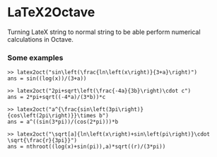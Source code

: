 # LaTeX2Octave

Turning LateX string to normal string to be able perform numerical calculations in Octave.

### Some examples

```
>> latex2oct("sin\left(\frac{ln\left(x\right)}{3+a}\right)")
ans = sin((log(x))/(3+a))

>> latex2oct("2pi+sqrt\left(\frac{-4a}{3b}\right)\cdot c")
ans = 2*pi+sqrt((-4*a)/(3*b))*c

>> latex2oct("a^{\frac{sin\left(3pi\right)}{cos\left(2pi\right)}}\times b")
ans = a^((sin(3*pi))/(cos(2*pi)))*b

>> latex2oct("\sqrt[a]{ln\left(x\right)+sin\left(pi\right)}\cdot \sqrt{\frac{r}{3pi}}")
ans = nthroot((log(x)+sin(pi)),a)*sqrt((r)/(3*pi))
```

